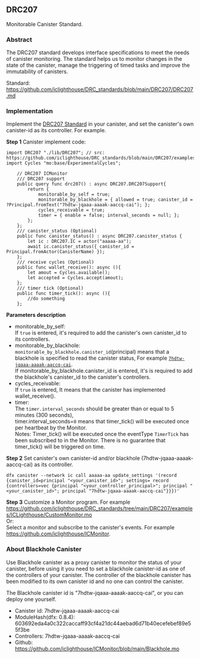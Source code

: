## DRC207
Monitorable Canister Standard.

### Abstract

The DRC207 standard develops interface specifications to meet the needs of canister monitoring. The standard helps us to monitor changes in the state of the canister, manage the triggering of timed tasks and improve the immutability of canisters.

Standard: https://github.com/iclighthouse/DRC_standards/blob/main/DRC207/DRC207.md

### Implementation

Implement the [DRC207 Standard](https://github.com/iclighthouse/DRC_standards/tree/main/DRC207) in your canister, and set the canister's own canister-id as its controller. For example.

**Step 1**
Canister implement code:  
```
import DRC207 "./lib/DRC207"; // src: https://github.com/iclighthouse/DRC_standards/blob/main/DRC207/examples/ICLighthouse/DRC207.mo
import Cycles "mo:base/ExperimentalCycles";

    // DRC207 ICMonitor
    /// DRC207 support
    public query func drc207() : async DRC207.DRC207Support{
        return {
            monitorable_by_self = true;
            monitorable_by_blackhole = { allowed = true; canister_id = ?Principal.fromText("7hdtw-jqaaa-aaaak-aaccq-cai"); };
            cycles_receivable = true;
            timer = { enable = false; interval_seconds = null; }; 
        };
    };
    /// canister_status (Optional)
    public func canister_status() : async DRC207.canister_status {
        let ic : DRC207.IC = actor("aaaaa-aa");
        await ic.canister_status({ canister_id = Principal.fromActor(CanisterName) });
    };
    /// receive cycles (Optional)
    public func wallet_receive(): async (){
        let amout = Cycles.available();
        let accepted = Cycles.accept(amout);
    };
    /// timer tick (Optional)
    public func timer_tick(): async (){
        //do something
    };
```
**Parameters description**
- monitorable_by_self:  
    If `true` is entered, it's required to add the canister's own canister_id to its controllers.
- monitorable_by_blackhole:  
    `monitorable_by_blackhole.canister_id`(principal) means that a blackhole is specified to read the canister status, For example [`7hdtw-jqaaa-aaaak-aaccq-cai`](https://github.com/iclighthouse/ICMonitor).  
    If monitorable_by_blackhole.canister_id is entered, it's is required to add the blackhole's canister_id to the canister's controllers.
- cycles_receivable:  
    If `true` is entered, It means that the canister has implemented wallet_receive().
- timer:   
    The `timer.interval_seconds` should be greater than or equal to 5 minutes (300 seconds),   
    timer.interval_seconds=`0` means that timer_tick() will be executed once per heartbeat by the Monitor.  
    Notes: Timer_tick() will be executed once the eventType `TimerTick` has been subscribed to in the Monitor. There is no guarantee that timer_tick() will be triggered on time.

**Step 2**
Set canister's own canister-id and/or blackhole (7hdtw-jqaaa-aaaak-aaccq-cai) as its controller.  
```
dfx canister --network ic call aaaaa-aa update_settings '(record {canister_id=principal "<your_canister_id>"; settings= record {controllers=vec {principal "<your_controller_principal>"; principal "<your_canister_id>"; principal "7hdtw-jqaaa-aaaak-aaccq-cai"}}})'
```

**Step 3**
Customize a Monitor program. For example https://github.com/iclighthouse/DRC_standards/tree/main/DRC207/examples/ICLighthouse/CustomMonitor.mo    
Or:  
Select a monitor and subscribe to the canister's events. For example https://github.com/iclighthouse/ICMonitor.

### About Blackhole Canister

Use Blackhole canister as a proxy canister to monitor the status of your canister, before using it you need to set a blackhole canister-id as one of the controllers of your canister.
The controller of the blackhole canister has been modified to its own canister id and no one can control the canister. 

The Blackhole canister id is "7hdtw-jqaaa-aaaak-aaccq-cai", or you can deploy one yourself. 

- Canister id:  7hdtw-jqaaa-aaaak-aaccq-cai  
- ModuleHash(dfx: 0.8.4):  603692eda4a0c322caccaff93cf4a21dc44aebad6d71b40ecefebef89e55f3be  
- Controllers:  7hdtw-jqaaa-aaaak-aaccq-cai   
- Github:  https://github.com/iclighthouse/ICMonitor/blob/main/Blackhole.mo